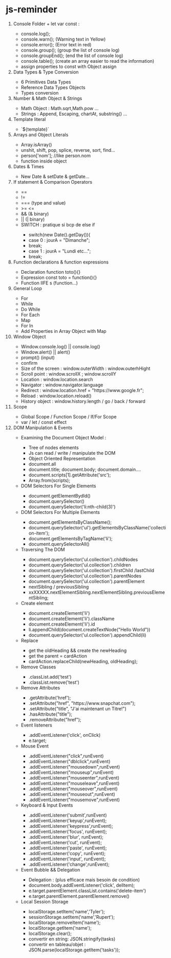 # js-reminder
<ol>
  <li>Console Folder + let var const : </li>
  <ul>
    <li>console.log(); <br/></li>
    <li>console.warn(); (Warning text in Yellow) <br/></li>
    <li>console.error(); (Error text in red) <br/></li>
    <li>console.group(); (group the list of console log) <br/></li>
    <li>console.groupEnd(); (end the list of console log) <br/></li>
    <li>console.table(); (create an array easier to read the information) <br/></li>
    <li>assign properties to const with Object assign</li>
  </ul>
  <li>Data Types & Type Conversion</li>
    <ul>
      <li>6 Primitives Data Types  <br/></li>
      <li>Reference Data Types Objects <br/></li>
      <li>Types conversion <br/></li>
    </ul>
  <li>Number & Math Object & Strings</li>
    <ul>
      <li>Math Object : Math.sqrt,Math.pow ...<br/></li>
      <li>Strings : Append, Escaping, chartAt, substring() ...<br/></li>
    </ul>
  <li>Template literal</li>
    <ul>
      <li> `${template}`<br/></li>
    </ul>
   <li>Arrays and Object Literals</li>
    <ul>
      <li>Array.isArray()<br/></li>
      <li>unshit, shift, pop, splice, reverse, sort, find...<br/></li>
      <li>person['nom']; //like person.nom<br/></li>
      <li>function inside object<br/></li>
    </ul>
    <li>Dates & Times</li>
    <ul>
      <li>New Date & setDate & getDate...<br/></li>
    </ul>
    <li>If statement & Comparison Operators</li>
    <ul>
      <li> == <br/></li>
      <li> != <br/></li>
      <li> === (type and value) <br/></li>
      <li>>= <= <br/></li>
      <li>&& (& binary)<br/></li>
      <li>||  (| binary)<br/></li>
      <li> SWITCH : pratique si bcp de else if <br/></li>
        <ul>
          <li>switch(new Date().getDay()){</li>
          <li>case 0 : jourA = "Dimanche";</li>
          <li> break;</li>
          <li>case 1 : jourA = "Lundi etc...";</li>
          <li> break;</li>
        </ul>
      </ul>
      <li>Function declarations & function expressions</li>
        <ul>
          <li>Declaration function toto(){}</li>
          <li>Expression const toto = function(){}</li>
          <li>Function IIFE s (function...)</li>
        </ul>
      <li>General Loop</li>
        <ul>
          <li>For</li>
          <li>While</li>
          <li>Do While</li>
          <li>For Each</li>
          <li>Map</li>
          <li>For In</li>
          <li>Add Properties in Array Object with Map</li>
        </ul>
      <li>Window Object</li>
        <ul>
          <li>Window.console.log() || console.log()</li>
          <li>Window.alert() || alert()</li>
          <li>prompt() (input)</li>
          <li>confirm</li>
          <li> Size of the screen : window.outerWidth : window.outerhHight</li>
          <li>Scroll point : window.scrollX ; window.scrollY</li>
          <li>Location : window.location.search</li>
          <li>Navigator : window.navigator.language</li>
          <li>Redirect : window.location.href = "https://www.google.fr";</li>
          <li>Reload : window.location.reload()</li>
          <li>History object : window.history.length / go / back / forward</li>
        </ul>
         <li>Scope</li>
         <ul>
          <li>Global Scope / Function Scope / If/For Scope</li>
          <li>var / let / const effect</li>
         </ul>
         <li>DOM Manipulation & Events</li>
          <ul>
           <li> Examining the Document Object Model : </li>
            <ul>
              <li>Tree of nodes elements</li>
              <li>Js can read / write / manipulate the DOM</li>
              <li>Object Oriented Representation</li>
              <li>document.all</li>
              <li>document.title; document.body; document.domain....</li>
              <li>document.scripts[1].getAttribute('src');</li>
              <li>Array.from(scripts);</li>
            </ul>
            <li>DOM Selectors For Single Elements</li>
               <ul>
                <li>document.getElementBydId()</li>
                <li>document.querySelector()</li>
                <li>document.querySelector('li:nth-child(3)')</li>
              </ul>
            <li>DOM Selectors For Multiple Elements</li>
               <ul>
                <li>document.getElementsByClassName();</li>
                <li>document.querySelector('ul').getElementsByClassName('collection-item');</li>
                <li>document.getElementsByTagName('li');</li>
                <li>document.querySelectorAll()</li>
              </ul>
            <li>Traversing The DOM</li>
              <ul>
                <li>document.querySelector('ul.collection').childNodes</li>
                <li>document.querySelector('ul.collection').children</li>
                <li>document.querySelector('ul.collection').firstChild /lastChild</li>
                <li>document.querySelector('ul.collection').parentNodes</li>
                <li>document.querySelector('ul.collection').parentElement</li>
                <li>nextSibling / previousSibling</li>
                <li>xxXXXXX.nextElementSibling.nextElementSibling.previousElementSibling;</li>
              </ul>
            <li>Create element</li>
              <ul>
                <li>document.createElement('li')</li> 
                <li>document.createElement('li').className</li> 
                <li>document.createElement('li').id</li> 
                <li>li.appendChild(document.createTextNode("Hello World"))</li>
                <li>document.querySelector('ul.collection').appendChild(li)</li>
              </ul>
              <li>Replace</li>
                <ul>
                  <li>get the oldHeading && create the newHeading</li>
                  <li>get the parent = cardAction</li>
                  <li>cardAction.replaceChild(newHeading, oldHeading);</li>
                </ul>
              <li>Remove Classes</li>
                <ul>
                  <li>.classList.add('test')</li>
                   <li>.classList.remove('test')</li>
                </ul>
              <li>Remove Attributes</li>
                <ul>
                  <li>.getAttribute('href');</li>
                   <li>.setAttribute("href", "https://www.snapchat.com");</li>
                   <li>.setAttribute("title", "J'ai maintenant un Titre!")</li>
                   <li>.hasAttribute("title");</li>
                   <li>.removeAttribute("href");</li>
                </ul>
                <li>Event listeners</li>
                  <ul>
                    <li>.addEventListener('click', onClick)</li>
                    <li>e.target;</li>
                  </ul>
                 <li>Mouse Event</li>
                  <ul>
                    <li>.addEventListener("click",runEvent)</li>
                    <li>.addEventListener("dblclick",runEvent)</li>
                    <li>.addEventListener("mousedown",runEvent)</li>
                    <li>.addEventListener("mouseup",runEvent)</li>
                    <li>.addEventListener("mouseenter",runEvent)</li>
                    <li>.addEventListener("mouseleave",runEvent)</li>
                    <li>.addEventListener("mouseover",runEvent)</li>
                    <li>.addEventListener("mouseout",runEvent)</li>
                    <li>.addEventListener("mousemove",runEvent)</li>
                  </ul>
                   <li>Keyboard & Input Events</li>
                   <ul>
                    <li>.addEventListener('submit',runEvent)</li>
                    <li>.addEventListener('keyup',runEvent);</li>
                    <li>.addEventListener('keypress',runEvent);</li>
                    <li>.addEventListener('focus', runEvent);</li>
                    <li>.addEventListener('blur', runEvent);</li>
                    <li>.addEventListener('cut', runEvent);</li>
                    <li>.addEventListener('paste', runEvent);</li>
                    <li>.addEventListener('copy', runEvent);</li>
                    <li>.addEventListener('input', runEvent);</li>
                    <li>.addEventListener('change',runEvent);</li>
                   </ul>
                  <li>Event Bubble && Delegation</li>
                    <ul>
                      <li>Delegation : (plus efficace mais besoin de condition)</li>
                      <li>document.body.addEventListener('click', delItem);</li>
                      <li>e.target.parentElement.classList.contains('delete-item')</li>
                      <li>e.target.parentElement.parentElement.remove()</li>
                    </ul>
                  <li>Local Session Storage</li>
                    <ul>
                      <li>localStorage.setItem('name','Tyler');</li>
                      <li>sessionStorage.setItem('name','Rupert');</li>
                      <li>localStorage.removeItem('name');</li>
                      <li>localStorage.getItem('name');</li>
                      <li>localStorage.clear();</li>
                      <li>convertir en string: JSON.stringify(tasks)</li>
                      <li>convertir en tableau/objet : JSON.parse(localStorage.getItem('tasks'));</li>
                    </ul>
          </ul>
    </ul>
</ol>
